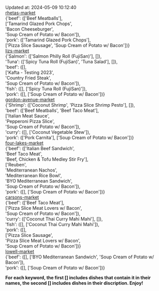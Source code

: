 Updated at: 2024-05-09 10:12:40  
[rhetas-market](https://wisc-housingdining.nutrislice.com/menu/rhetas-market/dinner/2024-05-09)  
{'beef': (['Beef Meatballs'],  
          ['Tamarind Glazed Pork Chops',  
           'Bacon Cheeseburger',  
           'Soup Cream of Potato w/ Bacon']),  
 'pork': (['Tamarind Glazed Pork Chops'],  
          ['Pizza Slice Sausage', 'Soup Cream of Potato w/ Bacon'])}  
[lizs-market](https://wisc-housingdining.nutrislice.com/menu/lizs-market/dinner/2024-05-09)  
{'Salmon': (['Salmon Philly Roll (FujiSan)'], []),  
 'Tuna': (['Spicy Tuna Roll (FujiSan)', 'Tuna Salad'], []),  
 'beef': ([],  
          ['Kafta - Testing 2023',  
           'Country Fried Steak',  
           'Soup Cream of Potato w/ Bacon']),  
 'fish': ([], ['Spicy Tuna Roll (FujiSan)']),  
 'pork': ([], ['Soup Cream of Potato w/ Bacon'])}  
[gordon-avenue-market](https://wisc-housingdining.nutrislice.com/menu/gordon-avenue-market/dinner/2024-05-09)  
{'Shrimp': (['Coconut Shrimp', 'Pizza Slice Shrimp Pesto'], []),  
 'beef': (['Beef Meatballs', 'Beef Taco Meat'],  
          ['Italian Meat Sauce',  
           'Pepperoni Pizza Slice',  
           'Soup Cream of Potato w/ Bacon']),  
 'curry': ([], ['Coconut Vegetable Stew']),  
 'pork': (['Pork Carnita'], ['Soup Cream of Potato w/ Bacon'])}  
[four-lakes-market](https://wisc-housingdining.nutrislice.com/menu/four-lakes-market/dinner/2024-05-09)  
{'beef': (['Italian Beef Sandwich',  
           'Beef Taco Meat',  
           'Beef, Chicken & Tofu Medley Stir Fry'],  
          ['Reuben',  
           'Mediterranean Nachos',  
           'Mediterranean Rice Bowl',  
           'BYO Mediterranean Sandwich',  
           'Soup Cream of Potato w/ Bacon']),  
 'pork': ([], ['Soup Cream of Potato w/ Bacon'])}  
[carsons-market](https://wisc-housingdining.nutrislice.com/menu/carsons-market/dinner/2024-05-09)  
{'beef': (['Beef Taco Meat'],  
          ['Pizza Slice Meat Lovers w/ Bacon',  
           'Soup Cream of Potato w/ Bacon']),  
 'curry': (['Coconut Thai Curry Mahi Mahi'], []),  
 'fish': ([], ['Coconut Thai Curry Mahi Mahi']),  
 'pork': ([],  
          ['Pizza Slice Sausage',  
           'Pizza Slice Meat Lovers w/ Bacon',  
           'Soup Cream of Potato w/ Bacon'])}  
[lowell-market](https://wisc-housingdining.nutrislice.com/menu/lowell-market/dinner/2024-05-09)  
{'beef': ([], ['BYO Mediterranean Sandwich', 'Soup Cream of Potato w/ Bacon']),  
 'pork': ([], ['Soup Cream of Potato w/ Bacon'])}  
  
**For each keyword, the first [] includes dishes that contain it in their names, the second [] includes dishes in their discription. Enjoy!**  
